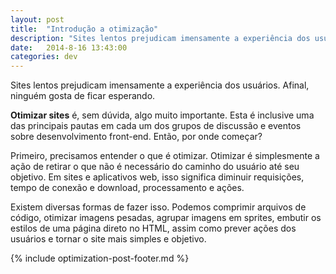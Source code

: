 ```yaml
---
layout: post
title:  "Introdução a otimização"
description: "Sites lentos prejudicam imensamente a experiência dos usuários. Afinal, ninguém gosta de ficar esperando."
date:   2014-8-16 13:43:00
categories: dev
---
```


Sites lentos prejudicam imensamente a experiência dos usuários. Afinal, ninguém gosta de ficar esperando.

**Otimizar sites** é, sem dúvida, algo muito importante. Esta é inclusive uma das principais pautas em cada um dos grupos de discussão e eventos sobre desenvolvimento front-end. Então, por onde começar?

<!--more-->

Primeiro, precisamos entender o que é otimizar. Otimizar é simplesmente a ação de retirar o que não é necessário do caminho do usuário até seu objetivo. Em sites e aplicativos web, isso significa diminuir requisições, tempo de conexão e download, processamento e ações.

Existem diversas formas de fazer isso. Podemos comprimir arquivos de código, otimizar imagens pesadas, agrupar imagens em sprites, embutir os estilos de uma página direto no HTML, assim como prever ações dos usuários e tornar o site mais simples e objetivo.

{% include optimization-post-footer.md %}